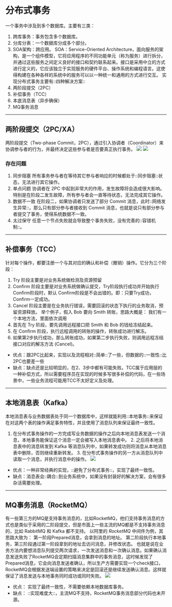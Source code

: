 # 分布式事务

一个事务中涉及到多个数据库。主要有三类：
1. 跨库事务：事务包含多个数据库。
2. 分库分表：一个数据库分成多个部分。
3. SOA架构：跨应用。
SOA：Service-Oriented Architecture，面向服务的架构，是一个组件模型，它将应用程序的不同功能单元（称为服务）进行拆分，并通过这些服务之间定义良好的接口和契约联系起来。接口是采用中立的方式进行定义的，它应该独立于实现服务的硬件平台、操作系统和编程语言。这使得构建在各种各样的系统中的服务可以以一种统一和通用的方式进行交互。
实现分布式事务主要有::四种解决方案::
1. 两阶段提交（2PC）
2. 补偿事务（TCC）
3. 本底消息表（异步确保）
4. MQ事务消息
---- 
## 两阶段提交（2PC/XA）
两阶段提交（Two-phase Commit，2PC），通过引入协调者（Coordinator）来协调参与者的行为，并最终决定这些参与者是否要真正执行事务。
![][image-1]
![][image-2]
### 存在问题
1. 同步阻塞
	所有事务参与者在等待其它参与者响应的时候都处于::同步阻塞::状态，无法进行其它操作。
2. 单点问题
	协调者在 2PC 中起到非常大的作用，发生故障将会造成很大影响。特别是在阶段二发生故障，所有参与者会一直等待状态，无法完成其它操作。
3. 数据不一致
	在阶段二，如果协调者只发送了部分 Commit 消息，此时::网络发生异常::，那么只有部分参与者接收到 Commit 消息，也就是说只有部分参与者提交了事务，使得系统数据不一致。
4. 太过保守
	任意一个节点失败就会导致整个事务失败，没有完善的::容错机制::。
---- 
## 补偿事务（TCC）
针对每个操作，都要注册一个与其对应的确认和补偿（撤销）操作。它分为三个阶段：
1. Try 阶段主要是对业务系统做检测及资源预留
2. Confirm 阶段主要是对业务系统做确认提交，Try阶段执行成功并开始执行 Confirm阶段时，默认 Confirm阶段是不会出错的。即：只要Try成功，Confirm一定成功。
3. Cancel 阶段主要是在业务执行错误，需要回滚的状态下执行的业务取消，预留资源释放。
举个例子，假入 Bob 要向 Smith 转账，思路大概是： 我们有一个本地方法，里面依次调用
1. 首先在 Try 阶段，要先调用远程接口把 Smith 和 Bob 的钱给冻结起来。
2. 在 Confirm 阶段，执行远程调用的转账的操作，转账成功进行解冻。
3. 如果第2步执行成功，那么转账成功，如果第二步执行失败，则调用远程冻结接口对应的解冻方法 (Cancel)。
- 优点：跟2PC比起来，实现以及流程相对::简单::了一些，但数据的::一致性::比2PC也要差一些
- 缺点：缺点还是比较明显的，在2、3步中都有可能失败。TCC属于应用层的一种补偿方式，所以需要程序员在实现的时候多写很多补偿的代码，在一些场景中，一些业务流程可能用TCC不太好定义及处理。
---- 
## 本地消息表（Kafka）
本地消息表与业务数据表处于同一个数据库中，这样就能利用::本地事务::来保证在对这两个表的操作满足事务特性，并且使用了消息队列来保证最终一致性。
1. 在分布式事务操作的一方完成写业务数据的操作之后向本地消息表发送一个消息，本地事务能保证这个消息一定会被写入本地消息表中。
	2. 之后将本地消息表中的消息转发到 Kafka 等消息队列中，如果转发成功则将消息从本地消息表中删除，否则继续重新转发。
	3. 在分布式事务操作的另一方从消息队列中读取一个消息，并执行消息中的操作。
![][image-3]
- 优点：一种非常经典的实现，::避免了分布式事务::，实现了最终一致性。
- 缺点：消息表会::耦合::到业务系统中，如果没有封装好的解决方案，会有很多杂活需要处理。
---- 
## MQ事务消息（RocketMQ）
有一些第三方的MQ是支持事务消息的，比如RocketMQ，他们支持事务消息的方式也是类似于采用的二阶段提交，但是市面上一些主流的MQ都是不支持事务消息的，比如 RabbitMQ 和 Kafka 都不支持。
以阿里的 *RocketMQ* 中间件为例，其思路大致为：
第一阶段Prepared消息，会拿到消息的地址。 第二阶段执行本地事务，第三阶段通过第一阶段拿到的地址去访问消息，并修改状态。
也就是说在业务方法内要想消息队列提交两次请求，一次发送消息和一次确认消息。如果确认消息发送失败了RocketMQ会定期扫描消息集群中的事务消息，这时候发现了Prepared消息，它会向消息发送者确认，所以生产方需要实现一个check接口，RocketMQ会根据发送端设置的策略来决定是回滚还是继续发送确认消息。这样就保证了消息发送与本地事务同时成功或同时失败。
![][image-4]
- 优点： 实现了最终一致性，不需要依赖本地数据库事务。
- 缺点： ::实现难度大::，主流MQ不支持，RocketMQ事务消息部分代码也未开源。

[image-1]:	https://raw.githubusercontent.com/pengnian95/ImageRepository/master/img/20191005010457.png?token=AJFPGG7WZX2HHL5NZHJRORC5S56AS
[image-2]:	https://raw.githubusercontent.com/pengnian95/ImageRepository/master/img/20191005010544.png?token=AJFPGG7VAGPPI7D6ZM62U6C5S56DU
[image-3]:	https://raw.githubusercontent.com/pengnian95/ImageRepository/master/img/20191005011215.png?token=AJFPGG4XUHZO3QH4FRQQW7S5S564C
[image-4]:	https://raw.githubusercontent.com/pengnian95/ImageRepository/master/img/20191005011231.png?token=AJFPGGZBFRCW57IRKYE6V4K5S5646